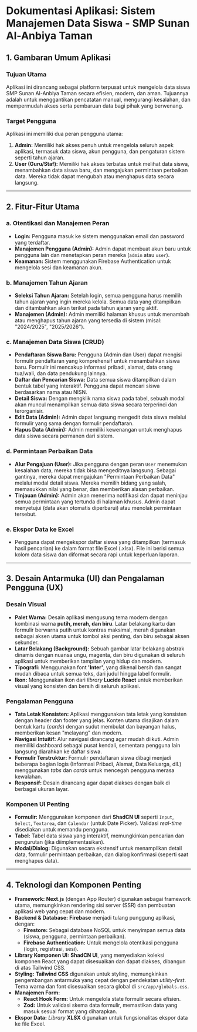 # Dokumentasi Aplikasi: Sistem Manajemen Data Siswa - SMP Sunan Al-Anbiya Taman

## 1. Gambaran Umum Aplikasi

### Tujuan Utama
Aplikasi ini dirancang sebagai platform terpusat untuk mengelola data siswa SMP Sunan Al-Anbiya Taman secara efisien, modern, dan aman. Tujuannya adalah untuk menggantikan pencatatan manual, mengurangi kesalahan, dan mempermudah akses serta pembaruan data bagi pihak yang berwenang.

### Target Pengguna
Aplikasi ini memiliki dua peran pengguna utama:
1.  **Admin:** Memiliki hak akses penuh untuk mengelola seluruh aspek aplikasi, termasuk data siswa, akun pengguna, dan pengaturan sistem seperti tahun ajaran.
2.  **User (Guru/Staf):** Memiliki hak akses terbatas untuk melihat data siswa, menambahkan data siswa baru, dan mengajukan permintaan perbaikan data. Mereka tidak dapat mengubah atau menghapus data secara langsung.

---

## 2. Fitur-Fitur Utama

### a. Otentikasi dan Manajemen Peran
- **Login:** Pengguna masuk ke sistem menggunakan email dan password yang terdaftar.
- **Manajemen Pengguna (Admin):** Admin dapat membuat akun baru untuk pengguna lain dan menetapkan peran mereka (`admin` atau `user`).
- **Keamanan:** Sistem menggunakan Firebase Authentication untuk mengelola sesi dan keamanan akun.

### b. Manajemen Tahun Ajaran
- **Seleksi Tahun Ajaran:** Setelah login, semua pengguna harus memilih tahun ajaran yang ingin mereka kelola. Semua data yang ditampilkan dan ditambahkan akan terikat pada tahun ajaran yang aktif.
- **Manajemen (Admin):** Admin memiliki halaman khusus untuk menambah atau menghapus tahun ajaran yang tersedia di sistem (misal: "2024/2025", "2025/2026").

### c. Manajemen Data Siswa (CRUD)
- **Pendaftaran Siswa Baru:** Pengguna (Admin dan User) dapat mengisi formulir pendaftaran yang komprehensif untuk menambahkan siswa baru. Formulir ini mencakup informasi pribadi, alamat, data orang tua/wali, dan data pendukung lainnya.
- **Daftar dan Pencarian Siswa:** Data semua siswa ditampilkan dalam bentuk tabel yang interaktif. Pengguna dapat mencari siswa berdasarkan nama atau NISN.
- **Detail Siswa:** Dengan mengklik nama siswa pada tabel, sebuah modal akan muncul menampilkan semua data siswa secara terperinci dan terorganisir.
- **Edit Data (Admin):** Admin dapat langsung mengedit data siswa melalui formulir yang sama dengan formulir pendaftaran.
- **Hapus Data (Admin):** Admin memiliki kewenangan untuk menghapus data siswa secara permanen dari sistem.

### d. Permintaan Perbaikan Data
- **Alur Pengajuan (User):** Jika pengguna dengan peran `User` menemukan kesalahan data, mereka tidak bisa mengeditnya langsung. Sebagai gantinya, mereka dapat mengajukan "Permintaan Perbaikan Data" melalui modal detail siswa. Mereka memilih bidang yang salah, memasukkan nilai yang benar, dan memberikan alasan perbaikan.
- **Tinjauan (Admin):** Admin akan menerima notifikasi dan dapat meninjau semua permintaan yang tertunda di halaman khusus. Admin dapat menyetujui (data akan otomatis diperbarui) atau menolak permintaan tersebut.

### e. Ekspor Data ke Excel
- Pengguna dapat mengekspor daftar siswa yang ditampilkan (termasuk hasil pencarian) ke dalam format file Excel (.xlsx). File ini berisi semua kolom data siswa dan diformat secara rapi untuk keperluan laporan.

---

## 3. Desain Antarmuka (UI) dan Pengalaman Pengguna (UX)

### Desain Visual
- **Palet Warna:** Desain aplikasi mengusung tema modern dengan kombinasi warna **putih, merah, dan biru**. Latar belakang kartu dan formulir berwarna putih untuk kontras maksimal, merah digunakan sebagai aksen utama untuk tombol aksi penting, dan biru sebagai aksen sekunder.
- **Latar Belakang (Background):** Sebuah gambar latar belakang abstrak dinamis dengan nuansa ungu, magenta, dan biru digunakan di seluruh aplikasi untuk memberikan tampilan yang hidup dan modern.
- **Tipografi:** Menggunakan font **'Inter'**, yang dikenal bersih dan sangat mudah dibaca untuk semua teks, dari judul hingga label formulir.
- **Ikon:** Menggunakan ikon dari *library* **Lucide React** untuk memberikan visual yang konsisten dan bersih di seluruh aplikasi.

### Pengalaman Pengguna
- **Tata Letak Konsisten:** Aplikasi menggunakan tata letak yang konsisten dengan header dan footer yang jelas. Konten utama disajikan dalam bentuk kartu (*cards*) dengan sudut membulat dan bayangan halus, memberikan kesan "melayang" dan modern.
- **Navigasi Intuitif:** Alur navigasi dirancang agar mudah diikuti. Admin memiliki dashboard sebagai pusat kendali, sementara pengguna lain langsung diarahkan ke daftar siswa.
- **Formulir Terstruktur:** Formulir pendaftaran siswa dibagi menjadi beberapa bagian logis (Informasi Pribadi, Alamat, Data Keluarga, dll.) menggunakan *tabs* dan *cards* untuk mencegah pengguna merasa kewalahan.
- **Responsif:** Desain dirancang agar dapat diakses dengan baik di berbagai ukuran layar.

### Komponen UI Penting
- **Formulir:** Menggunakan komponen dari **ShadCN UI** seperti `Input`, `Select`, `Textarea`, dan `Calendar` (untuk Date Picker). Validasi *real-time* disediakan untuk memandu pengguna.
- **Tabel:** Tabel data siswa yang interaktif, memungkinkan pencarian dan pengurutan (jika diimplementasikan).
- **Modal/Dialog:** Digunakan secara ekstensif untuk menampilkan detail data, formulir permintaan perbaikan, dan dialog konfirmasi (seperti saat menghapus data).

---

## 4. Teknologi dan Komponen Penting

- **Framework:** **Next.js** (dengan App Router) digunakan sebagai framework utama, memungkinkan rendering sisi server (SSR) dan pembuatan aplikasi web yang cepat dan modern.
- **Backend & Database:** **Firebase** menjadi tulang punggung aplikasi, dengan:
    - **Firestore:** Sebagai database NoSQL untuk menyimpan semua data (siswa, pengguna, permintaan perbaikan).
    - **Firebase Authentication:** Untuk mengelola otentikasi pengguna (login, registrasi, sesi).
- **Library Komponen UI:** **ShadCN UI**, yang menyediakan koleksi komponen React yang dapat disesuaikan dan dapat diakses, dibangun di atas Tailwind CSS.
- **Styling:** **Tailwind CSS** digunakan untuk styling, memungkinkan pengembangan antarmuka yang cepat dengan pendekatan *utility-first*. Tema warna dan font disesuaikan secara global di `src/app/globals.css`.
- **Manajemen Form:**
    - **React Hook Form:** Untuk mengelola state formulir secara efisien.
    - **Zod:** Untuk validasi skema data formulir, memastikan data yang masuk sesuai format yang diharapkan.
- **Ekspor Data:** *Library* **XLSX** digunakan untuk fungsionalitas ekspor data ke file Excel.

